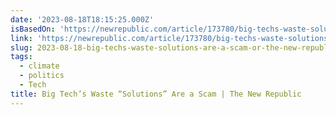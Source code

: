 ```yaml
---
date: '2023-08-18T18:15:25.000Z'
isBasedOn: 'https://newrepublic.com/article/173780/big-techs-waste-solutions-scam'
link: 'https://newrepublic.com/article/173780/big-techs-waste-solutions-scam'
slug: 2023-08-18-big-techs-waste-solutions-are-a-scam-or-the-new-republic
tags:
  - climate
  - politics
  - Tech
title: Big Tech’s Waste “Solutions” Are a Scam | The New Republic
---
```


